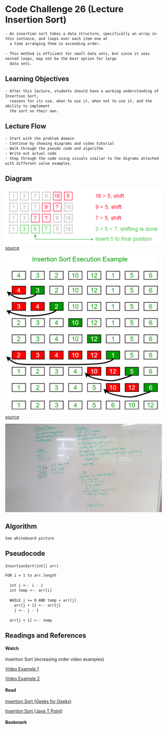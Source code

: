 # Code Challenge 26 (Lecture Insertion Sort)

    - An insertion sort takes a data structure, specifically an array in this instance, and loops over each item one at
      a time arranging them in ascending order.
      
    - This method is efficient for small data sets, but since it uses nested loops, may not be the best option for large
      data sets.
      
## Learning Objectives
	- After this lecture, students should have a working understanding of Insertion Sort,
	  reasons for its use, when to use it, when not to use it, and the ability to implement 
	  the sort on their own.
	  

## Lecture Flow

    - Start with the problem domain
    - Continue by showing diagrams and video tutorial
    - Walk through the pseudo code and algorithm
    - Write out actual code
    - Step through the code using visuals similar to the digrams attached with different value examples.

## Diagram

![Diamgram1](../assets/diagram1.PNG)
[source](https://www.javatpoint.com/insertion-sort-in-java)

![Diamgram2](../assets/diagram2.PNG)
[source](https://www.geeksforgeeks.org/insertion-sort/)

![Diagram3](../assets/wb_insertion_sort.jpg)


## Algorithm
    See whiteboard picture

## Pseudocode

 `InsertionSort(int[] arr)`
  
    FOR i = 1 to arr.length
    
      int j <-- i - 1
      int temp <-- arr[i]
      
      WHILE j >= 0 AND temp < arr[j]
        arr[j + 1] <-- arr[j]
        j <-- j - 1
        
      arr[j + 1] <-- temp

## Readings and References


#### Watch
Insertion Sort (increasing order video examples)

[Video Example 1](https://www.youtube.com/watch?v=mXA1ICs3K4Y)

[Video Example 2](https://www.youtube.com/watch?v=JU767SDMDvA)


#### Read

[Insertion Sort (Geeks for Geeks)](https://www.geeksforgeeks.org/insertion-sort/)

[Insertion Sort (Java T Point)](https://www.javatpoint.com/insertion-sort-in-java)

#### Bookmark
